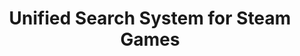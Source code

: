 ---
layout: post
title: Unified Search System for Steam Games
image: /assets/images/pri_proj.png
current: false
publish_date: 2022-01-07
tags: [university]
technologies: [apache_solr, python, pandas, latex]
concepts:
    - Information Retrieval
    - Databases
    - Data Analysis
    - Data Processing
description:
    "Aggregates Steam game data from multiple sources (public datasets, APIs, website scraping),
    allowing for more complex queries and searches."
repository: https://github.com/GoncaloPascoal/pri-proj
---